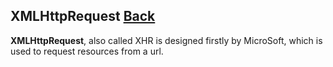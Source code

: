 ## XMLHttpRequest [Back](./../web_api.md)

**XMLHttpRequest**, also called XHR is designed firstly by MicroSoft, which is used to request resources from a url.
